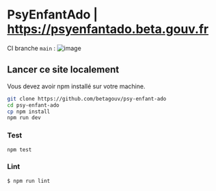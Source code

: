 # PsyEnfantAdo | https://psyenfantado.beta.gouv.fr
CI branche `main` :  ![image](https://github.com/betagouv/psy-enfant-ado/workflows/Node.js%20CI/badge.svg)

## Lancer ce site localement
Vous devez avoir npm installé sur votre machine.

```bash
git clone https://github.com/betagouv/psy-enfant-ado
cd psy-enfant-ado
cp npm install
npm run dev
```

### Test
```
npm test
```

### Lint

    $ npm run lint

